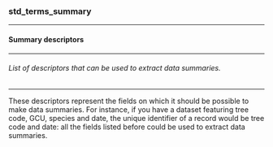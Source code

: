 ### std_terms_summary



------
#### Summary descriptors



------
###### List of descriptors that can be used to extract data summaries.



------
These descriptors represent the fields on which it should be possible to make data summaries. For instance, if you have a dataset featuring tree code, GCU, species and date, the unique identifier of a record would be tree code and date: all the fields listed before could be used to extract data summaries.
